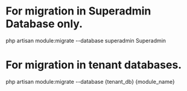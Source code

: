 # For migration in Superadmin Database only.
php artisan module:migrate --database superadmin  Superadmin

# For migration in tenant databases.
php artisan module:migrate --database {tenant_db} {module_name}
